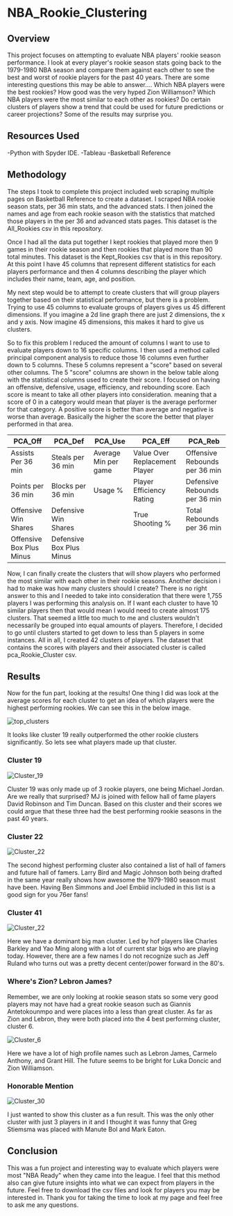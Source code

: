 # NBA_Rookie_Clustering

## Overview
This project focuses on attempting to evaluate NBA players' rookie season performance. I look at every player's rookie season stats going back to the 1979-1980 NBA season and compare them against each other to see the best and worst of rookie players for the past 40 years. There are some interesting questions this may be able to answer.... Which NBA players were the best rookies? How good was the very hyped Zion Williamson? Which NBA players were the most similar to each other as rookies? Do certain clusters of players show a trend that could be used for future predictions or career projections? Some of the results may surprise you.

## Resources Used
-Python with Spyder IDE.
-Tableau
-Basketball Reference

## Methodology
The steps I took to complete this project included web scraping multiple pages on Basketball Reference to create a dataset. I scraped NBA rookie season stats, per 36 min stats, and the advanced stats. I then joined the names and age from each rookie season with the statistics that matched those players in the per 36 and advanced stats pages. This dataset is the All_Rookies csv in this repository.

Once I had all the data put together I kept rookies that played more then 9 games in their rookie season and then rookies that played more than 90 total minutes. This dataset is the Kept_Rookies csv that is in this repository. At this point I have 45 columns that represent different statistics for each players performance and then 4 columns describing the player which includes their name, team, age, and position.

My next step would be to attempt to create clusters that will group players together based on their statistical performance, but there is a problem. Trying to use 45 columns to evaluate groups of players gives us 45 different dimensions. If you imagine a 2d line graph there are just 2 dimensions, the x and y axis. Now imagine 45 dimensions, this makes it hard to give us clusters.

So to fix this problem I reduced the amount of columns I want to use to evaluate players down to 16 specific columns. I then used a method called principal component analysis to reduce those 16 columns even further down to 5 columns. These 5 columns represent a "score" based on several other columns. The 5 "score" columns are shown in the below table along with the statistical columns used to create their score. I focused on having an offensive, defensive, usage, efficiency, and rebounding score. Each score is meant to take all other players into consideration. meaning that a score of 0 in a category would mean that player is the average performer for that category. A positive score is better than average and negative is worse than average. Basically the higher the score the better that player performed in that area.

PCA_Off | PCA_Def | PCA_Use | PCA_Eff | PCA_Reb
----- | ---------------- | ---- | ------ | ------
Assists Per 36 min | Steals per 36 min | Average Min per game | Value Over Replacement Player | Offensive Rebounds per 36 min
Points per 36 min | Blocks per 36 min | Usage % | Player Efficiency Rating | Defensive Rebounds per 36 min
Offensive Win Shares | Defensive Win Shares | | True Shooting % | Total Rebounds per 36 min
Offensive Box Plus Minus | Defensive Box Plus Minus | | |


Now, I can finally create the clusters that will show players who performed the most similar with each other in their rookie seasons. Another decision i had to make was how many clusters should I create? There is no right answer to this and I needed to take into consideration that there were 1,755 players I was performing this analysis on. If I want each cluster to have 10 similar players then that would mean I would need to create almost 175 clusters. That seemed a little too much to me and clusters wouldn't necessarily be grouped into equal amounts of players. Therefore, I decided to go until clusters started to get down to less than 5 players in some instances. All in all, I created 42 clusters of players. The dataset that contains the scores with players and their associated cluster is called pca_Rookie_Cluster csv.

## Results

Now for the fun part, looking at the results! One thing I did was look at the average scores for each cluster to get an idea of which players were the highest performing rookies. We can see this in the below image.

![top_clusters](Images/top_clusters.png)

It looks like cluster 19 really outperformed the other rookie clusters significantly. So lets see what players made up that cluster.

### Cluster 19 

![Cluster_19](Images/Cluster_19.png)

Cluster 19 was only made up of 3 rookie players, one being Michael Jordan. Are we really that surprised? MJ is joined with fellow hall of fame players David Robinson and Tim Duncan. Based on this cluster and their scores we could argue that these three had the best performing rookie seasons in the past 40 years.

### Cluster 22

![Cluster_22](Images/Cluster_22.png)

The second highest performing cluster also contained a list of hall of famers and future hall of famers. Larry Bird and Magic Johnson both being drafted in the same year really shows how awesome the 1979-1980 season must have been. Having Ben Simmons and Joel Embiid included in this list is a good sign for you 76er fans!


### Cluster 41

![Cluster_22](Images/Cluster_22.png)

Here we have a dominant big man cluster. Led by hof players like Charles Barkley and Yao Ming along with a lot of current star bigs who are playing today. However, there are a few names I do not recognize such as Jeff Ruland who turns out was a pretty decent center/power forward in the 80's.

### Where's Zion? Lebron James?

Remember, we are only looking at rookie season stats so some very good players may not have had a great rookie season such as Giannis Antetokounmpo and were places into a less than great cluster. As far as Zion and Lebron, they were both placed into the 4 best performing cluster, cluster 6.

![Cluster_6](Images/Cluster_6.png)

Here we have a lot of high profile names such as Lebron James, Carmelo Anthony, and Grant Hill. The future seems to be bright for Luka Doncic and Zion Williamson.

### Honorable Mention

![Cluster_30](Images/Cluster_30.png)

I just wanted to show this cluster as a fun result. This was the only other cluster with just 3 players in it and I thought it was funny that Greg Stiemsma was placed with Manute Bol and Mark Eaton.

## Conclusion

This was a fun project and interesting way to evaluate which players were most "NBA Ready" when they came into the league. I feel that this method also can give future insights into what we can expect from players in the future. Feel free to download the csv files and look for players you may be interested in. Thank you for taking the time to look at my page and feel free to ask me any questions.
